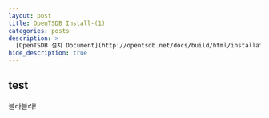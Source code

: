 ```yaml
---
layout: post
title: OpenTSDB Install-(1)
categories: posts
description: >
  [OpenTSDB 설치 Document](http://opentsdb.net/docs/build/html/installation.html)를 참고하여 작성하였습니다.
hide_description: true
---
```


## test
블라블라!
